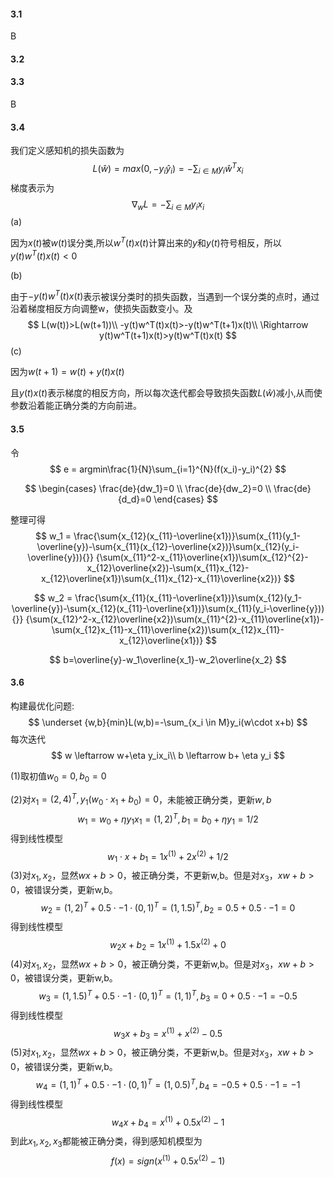 #### 3.1

B



#### 3.2





#### 3.3

B



#### 3.4

我们定义感知机的损失函数为
$$
L(\hat w) = max(0,-y_i\hat y_i) = -\sum_{i\in M}y_i\hat w^{T}x_i
$$
梯度表示为
$$
\nabla_wL = -\sum_{i \in M}y_ix_i 
$$
(a)

因为$x(t)$被$w(t)$误分类,所以$w^T(t)x(t)$计算出来的$y$和$y(t)$符号相反，所以$y(t)w^T(t)x(t)<0$

(b)

由于$-y(t)w^T(t)x(t)$表示被误分类时的损失函数，当遇到一个误分类的点时，通过沿着梯度相反方向调整w，使损失函数变小。及
$$
L(w(t))>L(w(t+1))\\
-y(t)w^T(t)x(t)>-y(t)w^T(t+1)x(t)\\
\Rightarrow y(t)w^T(t+1)x(t)>y(t)w^T(t)x(t)
$$
(c)

因为$w(t+1) = w(t)+y(t)x(t)$

且$y(t)x(t)$表示梯度的相反方向，所以每次迭代都会导致损失函数$L(\hat w)$减小,从而使参数沿着能正确分类的方向前进。



#### 3.5

令
$$
e = argmin\frac{1}{N}\sum_{i=1}^{N}(f(x_i)-y_i)^{2}
$$

$$
 \begin{cases}
\frac{de}{dw_1}=0  \\
\frac{de}{dw_2}=0  \\
\frac{de}{d_d}=0  
\end{cases}
$$

整理可得
$$
w_1 = \frac{\sum{x_{12}(x_{11}-\overline{x1})}\sum(x_{11}(y_1-\overline{y})-\sum{x_{11}(x_{12}-\overline{x2})}\sum(x_{12}(y_i-\overline{y})){}}
{\sum(x_{11}^2-x_{11}\overline{x1})\sum(x_{12}^{2}-x_{12}\overline{x2})-\sum(x_{11}x_{12}-x_{12}\overline{x1})\sum(x_{11}x_{12}-x_{11}\overline{x2})}
$$

$$
w_2 = \frac{\sum{x_{11}(x_{11}-\overline{x1})}\sum(x_{12}(y_1-\overline{y})-\sum{x_{12}(x_{11}-\overline{x1})}\sum(x_{11}(y_i-\overline{y})){}}
{\sum(x_{12}^2-x_{12}\overline{x2})\sum(x_{11}^{2}-x_{11}\overline{x1})-\sum(x_{12}x_{11}-x_{11}\overline{x2})\sum(x_{12}x_{11}-x_{12}\overline{x1})}
$$

$$
b=\overline{y}-w_1\overline{x_1}-w_2\overline{x_2}
$$



#### 3.6

构建最优化问题:
$$
\underset {w,b}{min}L(w,b)=-\sum_{x_i \in M}y_i(w\cdot x+b)
$$
每次迭代
$$
w \leftarrow w+\eta y_ix_i\\
b \leftarrow b+ \eta y_i
$$


(1)取初值$w_0=0,b_0=0$

(2)对$x_1=(2,4)^T,y_1(w_0\cdot x_1+b_0)=0$，未能被正确分类，更新$w,b$
$$
w_1=w_0+ \eta y_1x_1=(1,2)^T,b_1 = b_0+\eta y_1 = 1/2
$$
得到线性模型
$$
w_1\cdot x+b_1=1x^{(1)}+2x^{(2)}+1/2
$$
(3)对$x_1,x_2$，显然$wx+b>0$，被正确分类，不更新w,b。但是对$x_3$，$xw+b > 0$，被错误分类，更新w,b。
$$
w_2 = (1,2)^T+0.5\cdot -1\cdot (0,1)^T=(1,1.5)^T,b_2=0.5+0.5\cdot-1 = 0
$$
得到线性模型
$$
w_2x+b_2 = 1x^{(1)}+1.5x^{(2)}+0
$$
(4)对$x_1,x_2$，显然$wx+b>0$，被正确分类，不更新w,b。但是对$x_3$，$xw+b > 0$，被错误分类，更新w,b。
$$
w_3=(1,1.5)^T+0.5\cdot -1\cdot (0,1)^T=(1,1)^T,b_3=0+0.5\cdot -1 = -0.5
$$
得到线性模型
$$
w_3x+b_3 =x^{(1)}+x^{(2)}-0.5
$$
(5)对$x_1,x_2$，显然$wx+b>0$，被正确分类，不更新w,b。但是对$x_3$，$xw+b > 0$，被错误分类，更新w,b。
$$
w_4=(1,1)^T+0.5\cdot-1\cdot (0,1)^T=(1,0.5)^T,b_4=-0.5+0.5\cdot -1=-1
$$
得到线性模型
$$
w_4x+b_4 =x^{(1)}+0.5x^{(2)}-1
$$
到此$x_1,x_2,x_3$都能被正确分类，得到感知机模型为
$$
f(x)=sign(x^{(1)}+0.5x^{(2)}-1)
$$




